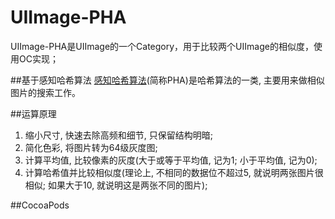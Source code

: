 # UIImage-PHA
UIImage-PHA是UIImage的一个Category，用于比较两个UIImage的相似度，使用OC实现；

##基于感知哈希算法
[感知哈希算法](http://baike.baidu.com/link?url=WZeSauV-SeUHmE1V7h62_JPWVT60ASC6JDarS9HUD211xH1ccihsBafsOmupyZ8zHmZ6U54m_QhmcrHPZA743a)(简称PHA)是哈希算法的一类, 主要用来做相似图片的搜索工作。

##运算原理
 1. 缩小尺寸, 快速去除高频和细节, 只保留结构明暗;
 2. 简化色彩, 将图片转为64级灰度图;
 3. 计算平均值, 比较像素的灰度(大于或等于平均值, 记为1; 小于平均值, 记为0);
 4. 计算哈希值并比较相似度(理论上, 不相同的数据位不超过5, 就说明两张图片很相似; 如果大于10, 就说明这是两张不同的图片);

##CocoaPods


